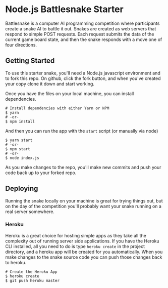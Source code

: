 # Node.js Battlesnake Starter

Battlesnake is a computer AI programming competition where participants create
a snake AI to battle it out. Snakes are created as web servers that respond to
simple POST requests. Each request submits the data of the current game board
state, and then the snake responds with a move one of four directions.

## Getting Started

To use this starter snake, you'll need a Node.js javascript environment and to
fork this repo. On github, click the fork button, and when you've created your
copy clone it down and start working.

Once you have the files on your local machine, you can install dependencies.
```
# Install dependencies with either Yarn or NPM
$ yarn
# -or-
$ npm install
```

And then you can run the app with the `start` script (or manually via node)

```
$ yarn start
# -or-
$ npm start
# -or-
$ node index.js
```

As you make changes to the repo, you'll make new commits and push your code
back up to your forked repo.

## Deploying

Running the snake locally on your machine is great for trying things out, but
on the day of the competition you'll probably want your snake running on a real
server somewhere.

### Heroku

Heroku is a great choice for hosting simple apps as they take all the
complexity out of running server side applications. If you have the Heroku CLI
installed, all you need to do is type `heroku create` in the project directory,
and a heroku app will be created for you automatically. When you make changes
to the snake source code you can push those changes back to heroku.

```
# Create the Heroku App
$ heroku create
$ git push heroku master
```


